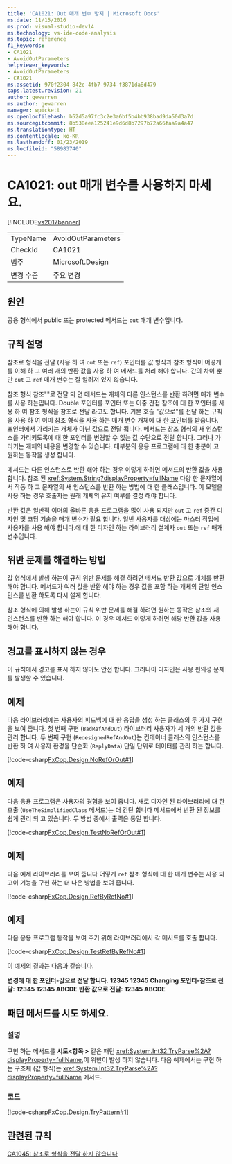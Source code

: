 ```yaml
---
title: 'CA1021: Out 매개 변수 방지 | Microsoft Docs'
ms.date: 11/15/2016
ms.prod: visual-studio-dev14
ms.technology: vs-ide-code-analysis
ms.topic: reference
f1_keywords:
- CA1021
- AvoidOutParameters
helpviewer_keywords:
- AvoidOutParameters
- CA1021
ms.assetid: 970f2304-842c-4fb7-9734-f3871da8d479
caps.latest.revision: 21
author: gewarren
ms.author: gewarren
manager: wpickett
ms.openlocfilehash: b52d5a97fc3c2e3a6bf5b4bb938bad9da50d3a7d
ms.sourcegitcommit: 8b538eea125241e9d6d8b7297b72a66faa9a4a47
ms.translationtype: HT
ms.contentlocale: ko-KR
ms.lasthandoff: 01/23/2019
ms.locfileid: "58983740"
---
```

# <a name="ca1021-avoid-out-parameters"></a>CA1021: out 매개 변수를 사용하지 마세요.
[!INCLUDE[vs2017banner](../includes/vs2017banner.md)]

|||
|-|-|
|TypeName|AvoidOutParameters|
|CheckId|CA1021|
|범주|Microsoft.Design|
|변경 수준|주요 변경|

## <a name="cause"></a>원인
 공용 형식에서 public 또는 protected 메서드는 `out` 매개 변수입니다.

## <a name="rule-description"></a>규칙 설명
 참조로 형식을 전달 (사용 하 여 `out` 또는 `ref`) 포인터를 값 형식과 참조 형식이 어떻게를 이해 하 고 여러 개의 반환 값을 사용 하 여 메서드를 처리 해야 합니다. 간의 차이 뿐만 `out` 고 `ref` 매개 변수는 잘 알려져 있지 않습니다.

 참조 형식 참조""로 전달 되 면 메서드는 개체의 다른 인스턴스를 반환 하려면 매개 변수를 사용 하는입니다. Double 포인터를 포인터 또는 이중 간접 참조에 대 한 포인터를 사용 하 여 참조 형식을 참조로 전달 라고도 합니다. 기본 호출 "값으로"를 전달 하는 규칙을 사용 하 여 이미 참조 형식을 사용 하는 매개 변수 개체에 대 한 포인터를 받습니다. 포인터에서 가리키는 개체가 아닌 값으로 전달 됩니다. 메서드는 참조 형식의 새 인스턴스를 가리키도록에 대 한 포인터를 변경할 수 없는 값 수단으로 전달 합니다. 그러나 가리키는 개체의 내용을 변경할 수 있습니다. 대부분의 응용 프로그램에 대 한 충분이 고 원하는 동작을 생성 합니다.

 메서드는 다른 인스턴스로 반환 해야 하는 경우 이렇게 하려면 메서드의 반환 값을 사용 합니다. 참조 된 <xref:System.String?displayProperty=fullName> 다양 한 문자열에서 작동 하 고 문자열의 새 인스턴스를 반환 하는 방법에 대 한 클래스입니다. 이 모델을 사용 하는 경우 호출자는 원래 개체의 유지 여부를 결정 해야 합니다.

 반환 값은 일반적 이며의 올바른 응용 프로그램을 많이 사용 되지만 `out` 고 `ref` 중간 디자인 및 코딩 기술을 매개 변수가 필요 합니다. 일반 사용자를 대상에는 마스터 작업에 사용자를 사용 해야 합니다.에 대 한 디자인 하는 라이브러리 설계자 `out` 또는 `ref` 매개 변수입니다.

## <a name="how-to-fix-violations"></a>위반 문제를 해결하는 방법
 값 형식에서 발생 하는이 규칙 위반 문제를 해결 하려면 메서드 반환 값으로 개체를 반환 해야 합니다. 메서드가 여러 값을 반환 해야 하는 경우 값을 포함 하는 개체의 단일 인스턴스를 반환 하도록 다시 설계 합니다.

 참조 형식에 의해 발생 하는이 규칙 위반 문제를 해결 하려면 원하는 동작은 참조의 새 인스턴스를 반환 하는 해야 합니다. 이 경우 메서드 이렇게 하려면 해당 반환 값을 사용 해야 합니다.

## <a name="when-to-suppress-warnings"></a>경고를 표시하지 않는 경우
 이 규칙에서 경고를 표시 하지 않아도 안전 합니다. 그러나이 디자인은 사용 편의성 문제를 발생할 수 있습니다.

## <a name="example"></a>예제
 다음 라이브러리에는 사용자의 피드백에 대 한 응답을 생성 하는 클래스의 두 가지 구현을 보여 줍니다. 첫 번째 구현 (`BadRefAndOut`) 라이브러리 사용자가 세 개의 반환 값을 관리 합니다. 두 번째 구현 (`RedesignedRefAndOut`)는 컨테이너 클래스의 인스턴스를 반환 하 여 사용자 환경을 단순화 (`ReplyData`) 단일 단위로 데이터를 관리 하는 합니다.

 [!code-csharp[FxCop.Design.NoRefOrOut#1](../snippets/csharp/VS_Snippets_CodeAnalysis/FxCop.Design.NoRefOrOut/cs/FxCop.Design.NoRefOrOut.cs#1)]

## <a name="example"></a>예제
 다음 응용 프로그램은 사용자의 경험을 보여 줍니다. 새로 디자인 된 라이브러리에 대 한 호출 (`UseTheSimplifiedClass` 메서드)는 더 간단 합니다 메서드에서 반환 된 정보를 쉽게 관리 되 고 있습니다. 두 방법 중에서 출력은 동일 합니다.

 [!code-csharp[FxCop.Design.TestNoRefOrOut#1](../snippets/csharp/VS_Snippets_CodeAnalysis/FxCop.Design.TestNoRefOrOut/cs/FxCop.Design.TestNoRefOrOut.cs#1)]

## <a name="example"></a>예제
 다음 예제 라이브러리를 보여 줍니다 어떻게 `ref` 참조 형식에 대 한 매개 변수는 사용 되 고이 기능을 구현 하는 더 나은 방법을 보여 줍니다.

 [!code-csharp[FxCop.Design.RefByRefNo#1](../snippets/csharp/VS_Snippets_CodeAnalysis/FxCop.Design.RefByRefNo/cs/FxCop.Design.RefByRefNo.cs#1)]

## <a name="example"></a>예제
 다음 응용 프로그램 동작을 보여 주기 위해 라이브러리에서 각 메서드를 호출 합니다.

 [!code-csharp[FxCop.Design.TestRefByRefNo#1](../snippets/csharp/VS_Snippets_CodeAnalysis/FxCop.Design.TestRefByRefNo/cs/FxCop.Design.TestRefByRefNo.cs#1)]

 이 예제의 결과는 다음과 같습니다.

 **변경에 대 한 포인터-값으로 전달 합니다.** 
**12345**
**12345**
**Changing 포인터-참조로 전달:** 
**12345**
**12345 ABCDE**
**반환 값으로 전달:** 
**12345 ABCDE**
## <a name="try-pattern-methods"></a>패턴 메서드를 시도 하세요.

### <a name="description"></a>설명
 구현 하는 메서드를 **시도\<항목 >** 같은 패턴 <xref:System.Int32.TryParse%2A?displayProperty=fullName>,이 위반이 발생 하지 않습니다. 다음 예제에서는 구현 하는 구조체 (값 형식)는 <xref:System.Int32.TryParse%2A?displayProperty=fullName> 메서드.

### <a name="code"></a>코드
 [!code-csharp[FxCop.Design.TryPattern#1](../snippets/csharp/VS_Snippets_CodeAnalysis/FxCop.Design.TryPattern/cs/FxCop.Design.TryPattern.cs#1)]

## <a name="related-rules"></a>관련된 규칙
 [CA1045: 참조로 형식을 전달 하지 않습니다](../code-quality/ca1045-do-not-pass-types-by-reference.md)
